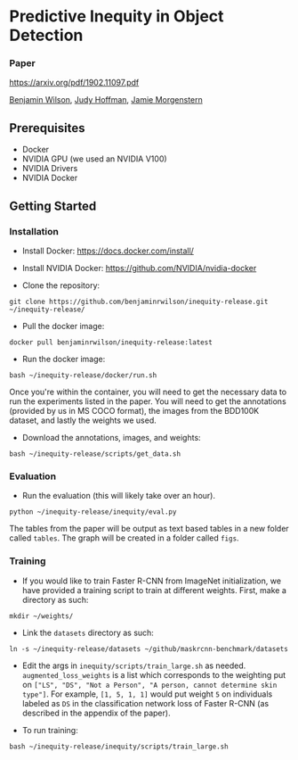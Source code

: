 # Predictive Inequity in Object Detection

### Paper

https://arxiv.org/pdf/1902.11097.pdf

[Benjamin Wilson](https://github.com/benjaminrwilson), [Judy Hoffman](https://people.eecs.berkeley.edu/~jhoffman/), [Jamie Morgenstern](http://jamiemorgenstern.com)

## Prerequisites
- Docker
- NVIDIA GPU (we used an NVIDIA V100)
- NVIDIA Drivers
- NVIDIA Docker

## Getting Started
### Installation

- Install Docker: https://docs.docker.com/install/
- Install NVIDIA Docker: https://github.com/NVIDIA/nvidia-docker

- Clone the repository:

```
git clone https://github.com/benjaminrwilson/inequity-release.git ~/inequity-release/
```

- Pull the docker image:

```
docker pull benjaminrwilson/inequity-release:latest
```

- Run the docker image:

```
bash ~/inequity-release/docker/run.sh
```

Once you're within the container, you will need to get the necessary data to run the experiments listed in the paper. You will need to get the annotations (provided by us in MS COCO format), the images from the BDD100K dataset, and lastly the weights we used.

- Download the annotations, images, and weights:

```
bash ~/inequity-release/scripts/get_data.sh
```

### Evaluation

- Run the evaluation (this will likely take over an hour).
```
python ~/inequity-release/inequity/eval.py
```

The tables from the paper will be output as text based tables in a new folder called ```tables```. The graph will be created in a folder called ```figs```.

### Training

- If you would like to train Faster R-CNN from ImageNet initialization, we have provided a training script to train at different weights. First, make a directory as such:

```
mkdir ~/weights/
```

- Link the ```datasets``` directory as such:

```
ln -s ~/inequity-release/datasets ~/github/maskrcnn-benchmark/datasets
```

- Edit the args in ```inequity/scripts/train_large.sh``` as needed. ```augmented_loss_weights``` is a list which corresponds to the weighting put on ```["LS", "DS", "Not a Person", "A person, cannot determine skin type"]```. For example, ```[1, 5, 1, 1]``` would put weight ```5``` on individuals labeled as ```DS``` in the classification network loss of Faster R-CNN (as described in the appendix of the paper).

- To run training:

```
bash ~/inequity-release/inequity/scripts/train_large.sh
```
